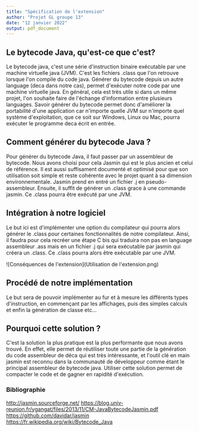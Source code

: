 ```yaml
---
title: "Spécification de l'extension"
author: "Projet GL groupe 13"
date: "12 janvier 2022"
output: pdf_document
---
```


## Le bytecode Java, qu'est-ce que c'est?

Le bytecode java, c'est une série d'instruction binaire exécutable par une
machine virtuelle java (JVM). C'est les fichiers .class que l'on retrouve 
lorsque l'on compile du code java. Générer du bytecode depuis un autre language
(deca dans notre cas), permet d'exécuter notre code par une machine
virtuelle java. En général, cela est très utile si dans un même projet,
l'on souhaite faire de l'échange d'information entre plusieurs languages.
Savoir générer du bytecode permet donc d'améliorer la portabilité d'une 
application car n'importe quelle JVM sur n'importe quel système 
d'exploitation, que ce soit sur Windows, Linux ou Mac, pourra exécuter le 
programme deca écrit en entrée.

## Comment générer du bytecode Java ?

Pour générer du bytecode Java, il faut passer par un assembleur de bytecode.
Nous avons choisi pour cela Jasmin qui est le plus ancien et celui de référence.
Il est aussi suffisament documenté et optimisé pour que son utilisation soit 
simple et reste cohérente avec le projet quant à sa dimension environnementale.
Jasmin prend en entré un fichier .j en pseudo-assembleur. Ensuite, il suffit 
de générer un .class grace à une commande jasmin. Ce .class pourra être
exécuté par une JVM. 

## Intégration à notre logiciel

Le but ici est d'implémenter une option du compilateur qui pourra alors
générer le .class pour certaines fonctionnalités de notre compilateur. Ainsi, 
il faudra pour cela recréer une étape C bis qui traduira non pas en language
assembleur .ass mais en un fichier .j qui sera exécutable par jasmin
qui créera un .class. Ce .class pourra alors être exécutable par une JVM.

![Conséquences de l'extension](Utilisation de l'extension.png)

## Procédé de notre implémentation

Le but sera de pouvoir implémenter au fur et à mesure les différents types
d'instruction, en commençant par les affichages, puis des simples calculs et
enfin la génération de classe etc...

## Pourquoi cette solution ?

C'est la solution la plus pratique est la plus performante que nous avons trouvé. 
En effet, elle permet de réutiliser toute une partie de la génération du code
assembleur de déca qui est très intéressante, et l'outil clé en main jasmin
est reconnu dans la communauté de développeur comme étant le principal assembleur
de bytecode java. Utiliser cette solution permet de compacter le code et de 
gagner en rapidité d'exécution. 

### Bibliographie

http://jasmin.sourceforge.net/
https://blog.univ-reunion.fr/ygangat/files/2013/11/CM-JavaBytecodeJasmin.pdf
https://github.com/davidar/jasmin
https://fr.wikipedia.org/wiki/Bytecode_Java


